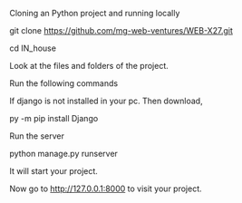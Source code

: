Cloning an Python project and running locally

git clone https://github.com/mg-web-ventures/WEB-X27.git

cd IN_house 

Look at the files and folders of the project.

Run the following commands

If django is not installed in your pc. Then download,

py -m pip install Django

Run the server

python manage.py runserver

It will start your project.

Now go to http://127.0.0.1:8000 to visit your project.
